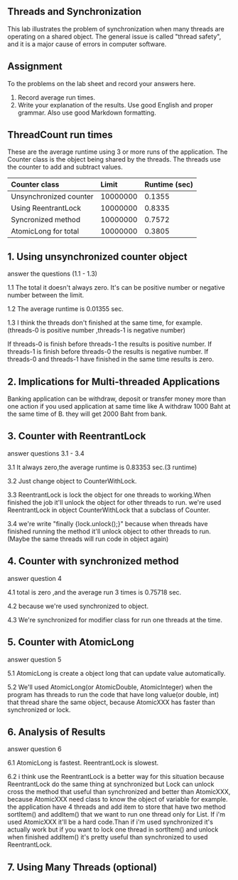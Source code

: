 ## Threads and Synchronization

This lab illustrates the problem of synchronization when many threads are operating on a shared object.  The general issue is called "thread safety", and it is a major cause of errors in computer software.

## Assignment

To the problems on the lab sheet and record your answers here.

1. Record average run times.
2. Write your explanation of the results.  Use good English and proper grammar.  Also use good Markdown formatting.

## ThreadCount run times

These are the average runtime using 3 or more runs of the application.
The Counter class is the object being shared by the threads.
The threads use the counter to add and subtract values.

| Counter class           | Limit              | Runtime (sec)   |
|:------------------------|:-------------------|-----------------|
| Unsynchronized counter  | 10000000           | 0.1355          |
| Using ReentrantLock     | 10000000           | 0.8335          |
| Syncronized method      | 10000000           | 0.7572          |
| AtomicLong for total    | 10000000           | 0.3805          |

## 1. Using unsynchronized counter object

answer the questions (1.1 - 1.3)

1.1 The total it doesn't always zero. It's can be positive number or negative number between the limit. 

1.2 The average runtime is 0.01355 sec.

1.3 I think the threads don't finished at the same time, for example.
(threads-0 is positive number ,threads-1 is negative number)

If threads-0 is finish before threads-1 the results is positive number.
If threads-1 is finish before threads-0 the results is negative number.
If threads-0 and threads-1 have finished in the same time results is zero.

## 2. Implications for Multi-threaded Applications

Banking application can be withdraw, deposit or transfer money more than one action if you used application at same time like A withdraw 1000 Baht at the same time of B. they will get 2000 Baht from bank.

## 3. Counter with ReentrantLock

answer questions 3.1 - 3.4

3.1 It always zero,the average runtime is 0.83353 sec.(3 runtime)

3.2 Just change object to CounterWithLock.

3.3 ReentrantLock is lock the object for one threads to working.When finished the job it'll unlock the object for 	other threads to run. we're used ReentrantLock in object CounterWithLock that a subclass of Counter.

3.4 we're write "finally {lock.unlock();}" because when threads have finished running the method it'll unlock object 	to other threads to run.(Maybe the same threads will run code in object again)



## 4. Counter with synchronized method

answer question 4

4.1 total is zero ,and the average run 3 times is 0.75718 sec.

4.2 because we're used synchronized to object.

4.3 We're synchronized for modifier class for run one threads at the time.

## 5. Counter with AtomicLong

answer question 5

5.1 AtomicLong is create a object long that can update value automatically. 

5.2 We'll used AtomicLong(or AtomicDouble, AtomicInteger) when the program has threads to run the code that have long 	value(or double, int) that thread share the same object, because AtomicXXX has faster than synchronized or lock.

## 6. Analysis of Results

answer question 6

6.1 AtomicLong is fastest.
	ReentrantLock is slowest.
	
6.2 i think use the ReentrantLock is a better way for this situation because ReentrantLock do the same thing at 	synchronized but Lock can unlock cross the method that useful than synchronized and better than AtomicXXX, 	because AtomicXXX need class to know the object of variable for example.
	the application have 4 threads and add item to store that have two method sortItem() and 	addItem() that 	we want to run one thread only for List. If i'm used AtomicXXX it'll be 	a 	hard code.Than if i'm used synchronized it's actually work but if you want to lock 	one thread in sortItem() and unlock when finished addItem() it's pretty useful than 	synchronized to used ReentrantLock.

		
	

## 7. Using Many Threads (optional)

